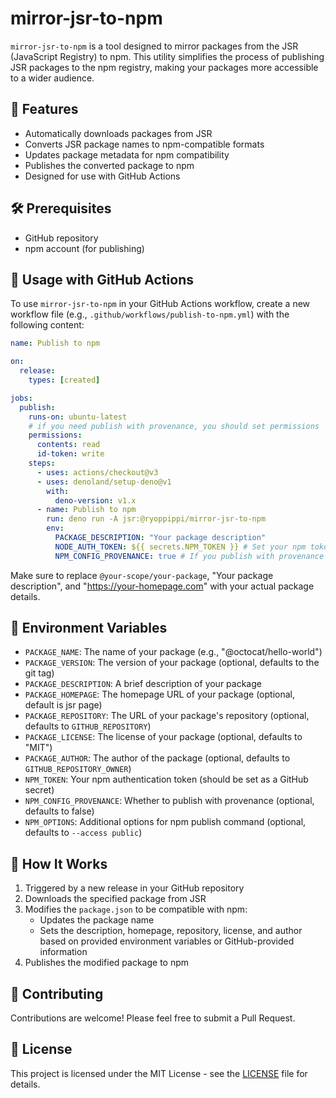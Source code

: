 # mirror-jsr-to-npm

`mirror-jsr-to-npm` is a tool designed to mirror packages from the JSR (JavaScript Registry) to npm. This utility simplifies the process of publishing JSR packages to the npm registry, making your packages more accessible to a wider audience.

## 🌟 Features

- Automatically downloads packages from JSR
- Converts JSR package names to npm-compatible formats
- Updates package metadata for npm compatibility
- Publishes the converted package to npm
- Designed for use with GitHub Actions

## 🛠️ Prerequisites

- GitHub repository
- npm account (for publishing)

## 🚀 Usage with GitHub Actions

To use `mirror-jsr-to-npm` in your GitHub Actions workflow, create a new workflow file (e.g., `.github/workflows/publish-to-npm.yml`) with the following content:

```yaml
name: Publish to npm

on:
  release:
    types: [created]

jobs:
  publish:
    runs-on: ubuntu-latest
    # if you need publish with provenance, you should set permissions
    permissions:
      contents: read
      id-token: write
    steps:
      - uses: actions/checkout@v3
      - uses: denoland/setup-deno@v1
        with:
          deno-version: v1.x
      - name: Publish to npm
        run: deno run -A jsr:@ryoppippi/mirror-jsr-to-npm
        env:
          PACKAGE_DESCRIPTION: "Your package description"
          NODE_AUTH_TOKEN: ${{ secrets.NPM_TOKEN }} # Set your npm token as a GitHub secret
          NPM_CONFIG_PROVENANCE: true # If you publish with provenance
```

Make sure to replace `@your-scope/your-package`, "Your package description", and "https://your-homepage.com" with your actual package details.

## 🔑 Environment Variables

- `PACKAGE_NAME`: The name of your package (e.g., "@octocat/hello-world")
- `PACKAGE_VERSION`: The version of your package (optional, defaults to the git tag)
- `PACKAGE_DESCRIPTION`: A brief description of your package
- `PACKAGE_HOMEPAGE`: The homepage URL of your package (optional, default is jsr page)
- `PACKAGE_REPOSITORY`: The URL of your package's repository (optional, defaults to `GITHUB_REPOSITORY`)
- `PACKAGE_LICENSE`: The license of your package (optional, defaults to "MIT")
- `PACKAGE_AUTHOR`: The author of the package (optional, defaults to `GITHUB_REPOSITORY_OWNER`)
- `NPM_TOKEN`: Your npm authentication token (should be set as a GitHub secret)
- `NPM_CONFIG_PROVENANCE`: Whether to publish with provenance (optional, defaults to false)
- `NPM_OPTIONS`: Additional options for npm publish command (optional, defaults to `--access public`)

## 🔧 How It Works

1. Triggered by a new release in your GitHub repository
2. Downloads the specified package from JSR
3. Modifies the `package.json` to be compatible with npm:
   - Updates the package name
   - Sets the description, homepage, repository, license, and author based on provided environment variables or GitHub-provided information
4. Publishes the modified package to npm

## 🤝 Contributing

Contributions are welcome! Please feel free to submit a Pull Request.

## 📄 License

This project is licensed under the MIT License - see the [LICENSE](LICENSE) file for details.
